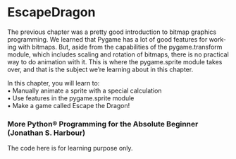 # EscapeDragon
The previous chapter was a pretty good introduction to bitmap graphics programming. We learned that Pygame has a lot of good features for work- ing with bitmaps. But, aside from the capabilities of the pygame.transform module, which includes scaling and rotation of bitmaps, there is no practical way to do animation with it. This is where the pygame.sprite module takes over, and that is the subject we’re learning about in this chapter. <br />

In this chapter, you will learn to:<br />
• Manually animate a sprite with a special calculation <br />
• Use features in the pygame.sprite module<br />
• Make a game called Escape the Dragon!

### More Python® Programming for the Absolute Beginner (Jonathan S. Harbour)
The code here is for learning purpose only.
